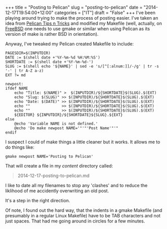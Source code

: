 +++
title = "Posting to Pelican"
slug = "posting-to-pelican"
date = "2014-12-17T19:54:00+12:00"
categories = ["IT"]
draft = "False"
+++
I've been playing around trying to make the process of posting easier. I've taken an idea from
[Pelican Tips n Tricks](https://github.com/getpelican/pelican/wiki/Tips-n-Tricks) and
modified my Makefile (well, actually, on [FreeBSD](https://www.freebsd.org/) one needs 
to use gmake or similar when using Pelican as its version of make is rather
BSD in orientation).

Anyway, I've tweaked my Pelican created Makefile to include:

	PAGESDIR=$(INPUTDIR)
	DATE := $(shell date +'%Y-%m-%d %H:%M:%S')
	SHORTDATE := $(shell date +'%Y-%m-%d-')
	SLUG := $(shell echo '${NAME}' | sed -e 's/[^[:alnum:]]/-/g' | tr -s '-' | tr A-Z a-z)
	EXT ?= md

	newpost:
	ifdef NAME
		echo "Title: $(NAME)" >  $(INPUTDIR)/${SHORTDATE}$(SLUG).$(EXT)
		echo "Slug: $(SLUG)" >> $(INPUTDIR)/${SHORTDATE}$(SLUG).$(EXT)
		echo "Date: $(DATE)" >> $(INPUTDIR)/${SHORTDATE}$(SLUG).$(EXT)
		echo ""              >> $(INPUTDIR)/${SHORTDATE}$(SLUG).$(EXT)
		echo ""              >> $(INPUTDIR)/${SHORTDATE}$(SLUG).$(EXT)
		${EDITOR} ${INPUTDIR}/${SHORTDATE}${SLUG}.${EXT}
	else
		@echo 'Variable NAME is not defined.'
		@echo 'Do make newpost NAME='"'"'Post Name'"'"
	endif


I suspect I could of make things a little cleaner but it works. It allows me to 
do things like:

	gmake newpost NAME='Posting to Pelican'

That will create a file in my _content_ directory called:

> 2014-12-17-posting-to-pelican.md 

I like to date all my filenames to stop any 'clashes' and to reduce the liklihood of me accidently overwriting an old post.

It's a step in the right direction.

Of note, I found out the hard way, that the indents in a gmake Makefile (and presumably in a regular Linux Makefile) have to be TAB characters and not just spaces. That had me going around in circles for a few minutes.
